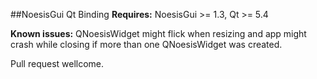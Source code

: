 ##NoesisGui Qt Binding
**Requires:** NoesisGui >= 1.3, Qt >= 5.4

**Known issues:** QNoesisWidget might flick when resizing and app might crash while closing if more than one QNoesisWidget was created.

Pull request wellcome.
